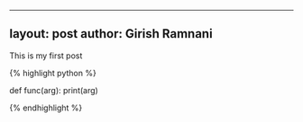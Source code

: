 ---
layout: post
author: Girish Ramnani
----

This is my first post

{% highlight python %}

def func(arg):
    print(arg)
    
{% endhighlight %}